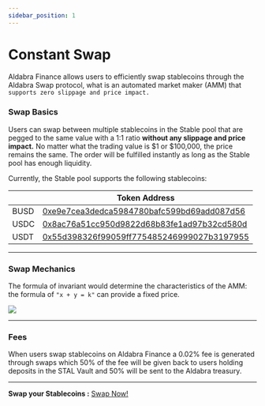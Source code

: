 ```yaml
---
sidebar_position: 1
---
```


# Constant Swap

Aldabra Finance allows users to efficiently swap stablecoins through the Aldabra Swap protocol, what is an automated market maker (AMM) that `supports zero slippage and price impact.`

### Swap Basics

Users can swap between multiple stablecoins in the Stable pool that are pegged to the same value with a 1:1 ratio **without any slippage and price impact.** No matter what the trading value is $1 or $100,000, the price remains the same. The order will be fulfilled instantly as long as the Stable pool has enough liquidity.

Currently, the Stable pool supports the following stablecoins:  

|      | Token Address                               |
| ---- | ------------------------------------------- |
| BUSD | [0xe9e7cea3dedca5984780bafc599bd69add087d56](https://bscscan.com/token/0xe9e7cea3dedca5984780bafc599bd69add087d56) |
| USDC | [0x8ac76a51cc950d9822d68b83fe1ad97b32cd580d](https://bscscan.com/token/0x8ac76a51cc950d9822d68b83fe1ad97b32cd580d) |
| USDT | [0x55d398326f99059ff775485246999027b3197955](https://bscscan.com/token/0x55d398326f99059ff775485246999027b3197955) |
***

### Swap Mechanics

The formula of invariant would determine the characteristics of the AMM: the formula of `"x + y = k"` can provide a fixed price.

![](/img/swap_info.webp)
***

### Fees

When users swap stablecoins on Aldabra Finance a 0.02% fee is generated through swaps which 50% of the fee will be given back to users holding deposits in the STAL Vault and 50% will be sent to the Aldabra treasury.
***

**Swap your Stablecoins :** [Swap Now!](https://app.aldabra.finance/#/swap)